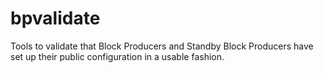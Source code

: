 # bpvalidate
Tools to validate that Block Producers and Standby Block Producers have set up their public configuration in a usable fashion.
